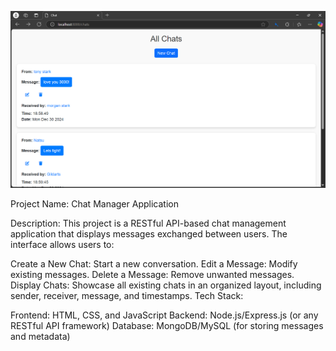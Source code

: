 ![image alt](https://github.com/MrReaper781/Simple-Chat-application/blob/ea2ae14ae9b1b4562cac33a323992c5c7d217918/Screenshot%202025-01-21%20120821.png)


Project Name: Chat Manager Application

Description:
This project is a RESTful API-based chat management application that displays messages exchanged between users. The interface allows users to:

Create a New Chat: Start a new conversation.
Edit a Message: Modify existing messages.
Delete a Message: Remove unwanted messages.
Display Chats: Showcase all existing chats in an organized layout, including sender, receiver, message, and timestamps.
Tech Stack:

Frontend: HTML, CSS, and JavaScript
Backend: Node.js/Express.js (or any RESTful API framework)
Database: MongoDB/MySQL (for storing messages and metadata)
